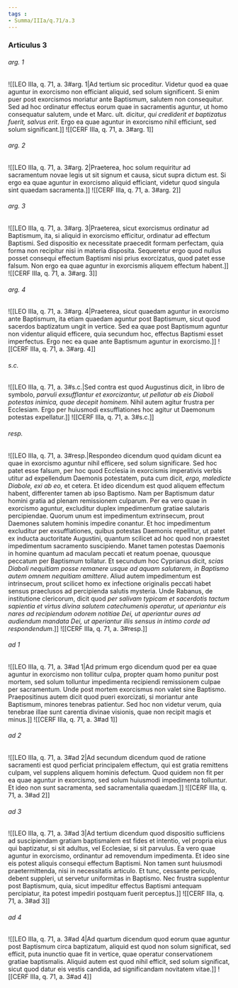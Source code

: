 ```yaml
---
tags : 
- Summa/IIIa/q.71/a.3
---
```


### Articulus 3

###### arg. 1
![[LEO IIIa, q. 71, a. 3#arg. 1|Ad tertium sic proceditur. Videtur quod ea quae aguntur in exorcismo non efficiant aliquid, sed solum significent. Si enim puer post exorcismos moriatur ante Baptismum, salutem non consequitur. Sed ad hoc ordinatur effectus eorum quae in sacramentis aguntur, ut homo consequatur salutem, unde et Marc. ult. dicitur, *qui crediderit et baptizatus fuerit, salvus erit*. Ergo ea quae aguntur in exorcismo nihil efficiunt, sed solum significant.]]
![[CERF IIIa, q. 71, a. 3#arg. 1]]

###### arg. 2
![[LEO IIIa, q. 71, a. 3#arg. 2|Praeterea, hoc solum requiritur ad sacramentum novae legis ut sit signum et causa, sicut supra dictum est. Si ergo ea quae aguntur in exorcismo aliquid efficiant, videtur quod singula sint quaedam sacramenta.]]
![[CERF IIIa, q. 71, a. 3#arg. 2]]

###### arg. 3
![[LEO IIIa, q. 71, a. 3#arg. 3|Praeterea, sicut exorcismus ordinatur ad Baptismum, ita, si aliquid in exorcismo efficitur, ordinatur ad effectum Baptismi. Sed dispositio ex necessitate praecedit formam perfectam, quia forma non recipitur nisi in materia disposita. Sequeretur ergo quod nullus posset consequi effectum Baptismi nisi prius exorcizatus, quod patet esse falsum. Non ergo ea quae aguntur in exorcismis aliquem effectum habent.]]
![[CERF IIIa, q. 71, a. 3#arg. 3]]

###### arg. 4
![[LEO IIIa, q. 71, a. 3#arg. 4|Praeterea, sicut quaedam aguntur in exorcismo ante Baptismum, ita etiam quaedam aguntur post Baptismum, sicut quod sacerdos baptizatum ungit in vertice. Sed ea quae post Baptismum aguntur non videntur aliquid efficere, quia secundum hoc, effectus Baptismi esset imperfectus. Ergo nec ea quae ante Baptismum aguntur in exorcismo.]]
![[CERF IIIa, q. 71, a. 3#arg. 4]]

###### s.c.
![[LEO IIIa, q. 71, a. 3#s.c.|Sed contra est quod Augustinus dicit, in libro de symbolo, *parvuli exsufflantur et exorcizantur, ut pellatur ab eis Diaboli potestas inimica, quae decepit hominem*. Nihil autem agitur frustra per Ecclesiam. Ergo per huiusmodi exsufflationes hoc agitur ut Daemonum potestas expellatur.]]
![[CERF IIIa, q. 71, a. 3#s.c.]]

###### resp.
![[LEO IIIa, q. 71, a. 3#resp.|Respondeo dicendum quod quidam dicunt ea quae in exorcismo aguntur nihil efficere, sed solum significare. Sed hoc patet esse falsum, per hoc quod Ecclesia in exorcismis imperativis verbis utitur ad expellendum Daemonis potestatem, puta cum dicit, *ergo, maledicte Diabole, exi ab eo,* et cetera. Et ideo dicendum est quod aliquem effectum habent, differenter tamen ab ipso Baptismo. Nam per Baptismum datur homini gratia ad plenam remissionem culparum. Per ea vero quae in exorcismo aguntur, excluditur duplex impedimentum gratiae salutaris percipiendae. Quorum unum est impedimentum extrinsecum, prout Daemones salutem hominis impedire conantur. Et hoc impedimentum excluditur per exsufflationes, quibus potestas Daemonis repellitur, ut patet ex inducta auctoritate Augustini, quantum scilicet ad hoc quod non praestet impedimentum sacramento suscipiendo. Manet tamen potestas Daemonis in homine quantum ad maculam peccati et reatum poenae, quousque peccatum per Baptismum tollatur. Et secundum hoc Cyprianus dicit, *scias Diaboli nequitiam posse remanere usque ad aquam salutarem, in Baptismo autem omnem nequitiam amittere*. Aliud autem impedimentum est intrinsecum, prout scilicet homo ex infectione originalis peccati habet sensus praeclusos ad percipienda salutis mysteria. Unde Rabanus, de institutione clericorum, dicit quod *per salivam typicam et sacerdotis tactum sapientia et virtus divina salutem catechumenis operatur, ut aperiantur eis nares ad recipiendum odorem notitiae Dei, ut aperiantur aures ad audiendum mandata Dei, ut aperiantur illis sensus in intimo corde ad respondendum*.]]
![[CERF IIIa, q. 71, a. 3#resp.]]

###### ad 1
![[LEO IIIa, q. 71, a. 3#ad 1|Ad primum ergo dicendum quod per ea quae aguntur in exorcismo non tollitur culpa, propter quam homo punitur post mortem, sed solum tolluntur impedimenta recipiendi remissionem culpae per sacramentum. Unde post mortem exorcismus non valet sine Baptismo. Praepositinus autem dicit quod pueri exorcizati, si moriantur ante Baptismum, minores tenebras patientur. Sed hoc non videtur verum, quia tenebrae illae sunt carentia divinae visionis, quae non recipit magis et minus.]]
![[CERF IIIa, q. 71, a. 3#ad 1]]

###### ad 2
![[LEO IIIa, q. 71, a. 3#ad 2|Ad secundum dicendum quod de ratione sacramenti est quod perficiat principalem effectum, qui est gratia remittens culpam, vel supplens aliquem hominis defectum. Quod quidem non fit per ea quae aguntur in exorcismo, sed solum huiusmodi impedimenta tolluntur. Et ideo non sunt sacramenta, sed sacramentalia quaedam.]]
![[CERF IIIa, q. 71, a. 3#ad 2]]

###### ad 3
![[LEO IIIa, q. 71, a. 3#ad 3|Ad tertium dicendum quod dispositio sufficiens ad suscipiendam gratiam baptismalem est fides et intentio, vel propria eius qui baptizatur, si sit adultus, vel Ecclesiae, si sit parvulus. Ea vero quae aguntur in exorcismo, ordinantur ad removendum impedimenta. Et ideo sine eis potest aliquis consequi effectum Baptismi. Non tamen sunt huiusmodi praetermittenda, nisi in necessitatis articulo. Et tunc, cessante periculo, debent suppleri, ut servetur uniformitas in Baptismo. Nec frustra supplentur post Baptismum, quia, sicut impeditur effectus Baptismi antequam percipiatur, ita potest impediri postquam fuerit perceptus.]]
![[CERF IIIa, q. 71, a. 3#ad 3]]

###### ad 4
![[LEO IIIa, q. 71, a. 3#ad 4|Ad quartum dicendum quod eorum quae aguntur post Baptismum circa baptizatum, aliquid est quod non solum significat, sed efficit, puta inunctio quae fit in vertice, quae operatur conservationem gratiae baptismalis. Aliquid autem est quod nihil efficit, sed solum significat, sicut quod datur eis vestis candida, ad significandam novitatem vitae.]]
![[CERF IIIa, q. 71, a. 3#ad 4]]

